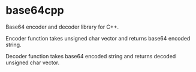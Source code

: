 # base64cpp
Base64 encoder and decoder library for C++.

Encoder function takes unsigned char vector and returns base64 encoded string.

Decoder function takes base64 encoded string and returns decoded unsigned char vector.
